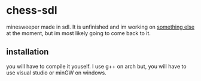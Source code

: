 # chess-sdl

minesweeper made in sdl. It is unfinished and im working on [something else](https://github.com/mativ123/obel2d) at the moment, but im most likely going to come back to it.

## installation
you will have to compile it youself. I use g++ on arch but, you will have to use visual studio or minGW on windows.
